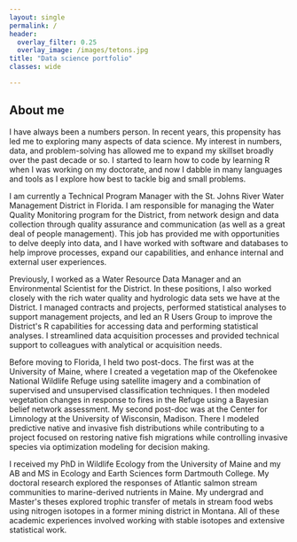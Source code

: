 ```yaml
---
layout: single
permalink: /
header:
  overlay_filter: 0.25
  overlay_image: /images/tetons.jpg
title: "Data science portfolio"  
classes: wide

---
```


## About me
I have always been a numbers person.  In recent years, this propensity has led me to exploring many aspects of data science.  My interest in numbers, data, and problem-solving has allowed me to expand my skillset broadly over the past decade or so.  I started to learn how to code by learning R when I was working on my doctorate, and now I dabble in many languages and tools as I explore how best to tackle big and small problems.

I am currently a Technical Program Manager with the St. Johns River Water Management District in Florida.  I am responsible for managing the Water Quality Monitoring program for the District, from network design and data collection through quality assurance and communication (as well as a great deal of people management).  This job has provided me with opportunities to delve deeply into data, and I have worked with software and databases to help improve processes, expand our capabilities, and enhance internal and external user experiences.

Previously, I worked as a Water Resource Data Manager and an Environmental Scientist for the District.  In these positions, I also worked closely with the rich water quality and hydrologic data sets we have at the District.  I managed contracts and projects, performed statistical analyses to support management projects, and led an R Users Group to improve the District's R capabilities for accessing data and performing statistical analyses.  I streamlined data acquisition processes and provided technical support to colleagues with analytical or acquisition needs.

Before moving to Florida, I held two post-docs.  The first was at the University of Maine, where I created a vegetation map of the Okefenokee National Wildlife Refuge using satellite imagery and a combination of supervised and unsupervised classification techniques.  I then modeled vegetation changes in response to fires in the Refuge using a Bayesian belief network assessment.  My second post-doc was at the Center for Limnology at the University of Wisconsin, Madison.  There I modeled predictive native and invasive fish distributions while contributing to a project focused on restoring native fish migrations while controlling invasive species via optimization modeling for decision making.

I received my PhD in Wildlife Ecology from the University of Maine and my AB and MS in Ecology and Earth Sciences form Dartmouth College.  My doctoral research explored the responses of Atlantic salmon stream communities to marine-derived nutrients in Maine.  My undergrad and Master's theses explored trophic transfer of metals in stream food webs using nitrogen isotopes in a former mining district in Montana.  All of these academic experiences involved working with stable isotopes and extensive statistical work.
